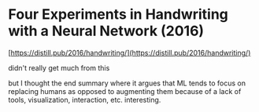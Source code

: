 # Four Experiments in Handwriting with a Neural Network (2016)

[https://distill.pub/2016/handwriting/](https://distill.pub/2016/handwriting/)

didn't really get much from this

but I thought the end summary where it argues that ML tends to focus on replacing humans as opposed to augmenting them because of a lack of tools, visualization, interaction, etc. interesting.